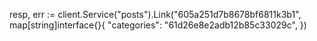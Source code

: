 resp, err := client.Service("posts").Link("605a251d7b8678bf6811k3b1", map[string]interface{}{
    "categories": "61d26e8e2adb12b85c33029c",
})